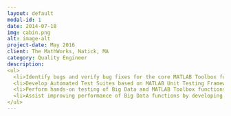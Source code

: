 ```yaml
---
layout: default
modal-id: 1
date: 2014-07-18
img: cabin.png
alt: image-alt
project-date: May 2016
client: The MathWorks, Natick, MA
category: Quality Engineer
description: 
<ul>
  <li>Identify bugs and verify bug fixes for the core MATLAB Toolbox functions</li>
  <li>Develop Automated Test Suites based on MATLAB Unit Testing Framework for MATLAB Datastores and Tall Arrays</li>
  <li>Perform hands-on testing of Big Data and MATLAB Toolbox functions across Mac, Linux and Windows platforms</li>
  <li>Assist improving performance of Big Data functions by developing Performance Test Suites</li>
</ul>
---
```

